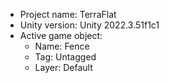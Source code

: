 <!-- UNITY CODE ASSIST INSTRUCTIONS START -->
- Project name: TerraFlat
- Unity version: Unity 2022.3.51f1c1
- Active game object:
  - Name: Fence
  - Tag: Untagged
  - Layer: Default
<!-- UNITY CODE ASSIST INSTRUCTIONS END -->